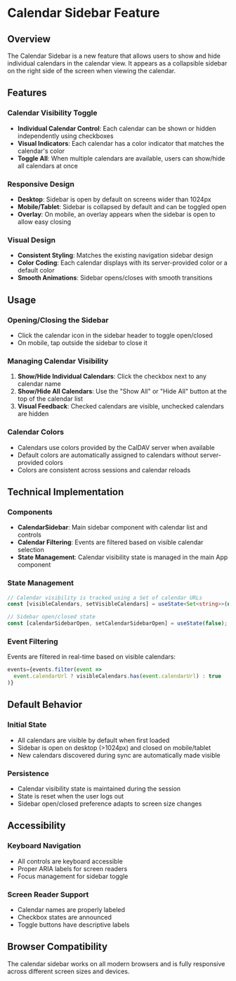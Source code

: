 # Calendar Sidebar Feature

## Overview

The Calendar Sidebar is a new feature that allows users to show and hide individual calendars in the calendar view. It appears as a collapsible sidebar on the right side of the screen when viewing the calendar.

## Features

### Calendar Visibility Toggle
- **Individual Calendar Control**: Each calendar can be shown or hidden independently using checkboxes
- **Visual Indicators**: Each calendar has a color indicator that matches the calendar's color
- **Toggle All**: When multiple calendars are available, users can show/hide all calendars at once

### Responsive Design
- **Desktop**: Sidebar is open by default on screens wider than 1024px
- **Mobile/Tablet**: Sidebar is collapsed by default and can be toggled open
- **Overlay**: On mobile, an overlay appears when the sidebar is open to allow easy closing

### Visual Design
- **Consistent Styling**: Matches the existing navigation sidebar design
- **Color Coding**: Each calendar displays with its server-provided color or a default color
- **Smooth Animations**: Sidebar opens/closes with smooth transitions

## Usage

### Opening/Closing the Sidebar
- Click the calendar icon in the sidebar header to toggle open/closed
- On mobile, tap outside the sidebar to close it

### Managing Calendar Visibility
1. **Show/Hide Individual Calendars**: Click the checkbox next to any calendar name
2. **Show/Hide All Calendars**: Use the "Show All" or "Hide All" button at the top of the calendar list
3. **Visual Feedback**: Checked calendars are visible, unchecked calendars are hidden

### Calendar Colors
- Calendars use colors provided by the CalDAV server when available
- Default colors are automatically assigned to calendars without server-provided colors
- Colors are consistent across sessions and calendar reloads

## Technical Implementation

### Components
- **CalendarSidebar**: Main sidebar component with calendar list and controls
- **Calendar Filtering**: Events are filtered based on visible calendar selection
- **State Management**: Calendar visibility state is managed in the main App component

### State Management
```typescript
// Calendar visibility is tracked using a Set of calendar URLs
const [visibleCalendars, setVisibleCalendars] = useState<Set<string>>(new Set());

// Sidebar open/closed state
const [calendarSidebarOpen, setCalendarSidebarOpen] = useState(false);
```

### Event Filtering
Events are filtered in real-time based on visible calendars:
```typescript
events={events.filter(event => 
  event.calendarUrl ? visibleCalendars.has(event.calendarUrl) : true
)}
```

## Default Behavior

### Initial State
- All calendars are visible by default when first loaded
- Sidebar is open on desktop (>1024px) and closed on mobile/tablet
- New calendars discovered during sync are automatically made visible

### Persistence
- Calendar visibility state is maintained during the session
- State is reset when the user logs out
- Sidebar open/closed preference adapts to screen size changes

## Accessibility

### Keyboard Navigation
- All controls are keyboard accessible
- Proper ARIA labels for screen readers
- Focus management for sidebar toggle

### Screen Reader Support
- Calendar names are properly labeled
- Checkbox states are announced
- Toggle buttons have descriptive labels

## Browser Compatibility

The calendar sidebar works on all modern browsers and is fully responsive across different screen sizes and devices.